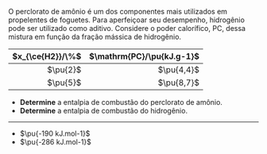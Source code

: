 O perclorato de amônio é um dos componentes mais utilizados em propelentes de foguetes. Para aperfeiçoar seu desempenho, hidrogênio pode ser utilizado como aditivo. Considere o poder calorífico, PC, dessa mistura em função da fração mássica de hidrogênio.

| $x_{\ce{H2}}/\%$ | $\mathrm{PC}/\pu{kJ.g-1}$ |
|-----------------:|--------------------------:|
|      $\pu{2}$    |          $\pu{4,4}$       |
|      $\pu{5}$    |          $\pu{8,7}$       |

- **Determine** a entalpia de combustão do perclorato de amônio.
- **Determine** a entalpia de combustão do hidrogênio.

---

- $\pu{-190 kJ.mol-1}$
- $\pu{-286 kJ.mol-1}$
